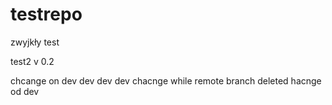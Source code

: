 testrepo
========
zwyjkły test

test2
v 0.2


chcange on dev
dev dev dev
chacnge while remote branch deleted
hacnge od dev
